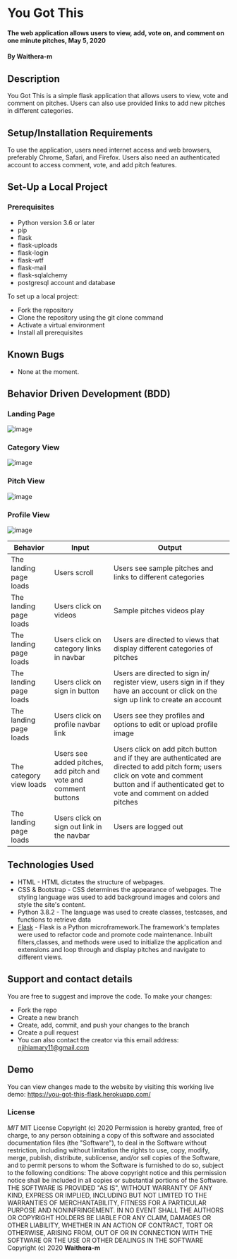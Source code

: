 # You Got This
#### The web application allows users to view, add, vote on, and comment on one minute pitches, May 5, 2020 
#### By **Waithera-m**
## Description
You Got This is a simple flask application that  allows users to view, vote and comment on pitches. Users can also use provided links to add new pitches in different categories.

## Setup/Installation Requirements
To use the application, users need internet access and web browsers, preferably  Chrome, Safari, and Firefox. Users also need an authenticated account to access comment, vote, and add pitch features.
## Set-Up a Local Project
### Prerequisites
* Python version 3.6 or later
* pip
* flask
* flask-uploads
* flask-login
* flask-wtf
* flask-mail
* flask-sqlalchemy
* postgresql account and database

To set up a local project:
* Fork the repository
* Clone the repository using the git clone command
* Activate a virtual environment
* Install all prerequisites
## Known Bugs
* None at the moment.
## Behavior Driven Development (BDD)
### Landing Page
![image](https://user-images.githubusercontent.com/60571734/81081782-0af53900-8efb-11ea-8e6d-7ba16dda813f.png)

### Category View
![image](https://user-images.githubusercontent.com/60571734/81085746-49d9bd80-8f00-11ea-80bc-92323033be6a.png)

### Pitch View
![image](https://user-images.githubusercontent.com/60571734/81085899-7a215c00-8f00-11ea-8967-a49083eb7254.png)

### Profile View
![image](https://user-images.githubusercontent.com/60571734/81086008-99b88480-8f00-11ea-9dc2-071da33479db.png)

|Behavior                |Input                            |Output                             |
|------------------------|----------------------------------|----------------------------------|
|The landing page loads |Users scroll | Users see sample pitches and links to different categories|
|The landing page loads|Users click on videos|Sample pitches videos play|
|The landing page loads|Users click on category links in navbar|Users are directed to views that display different categories of pitches|
|The landing page loads|Users click on sign in button|Users are directed to sign in/ register view, users sign in if they have an account or click on the sign up link to create an account|
|The landing page loads|Users click on profile navbar link|Users see they profiles and options to edit or upload profile image|
|The category view loads|Users see added pitches, add pitch and vote and comment buttons|Users click on add pitch button and if they are authenticated are directed to add pitch form; users click on vote and comment button and if authenticated get to vote and comment on added pitches|
|The landing page loads|Users click on sign out link in the navbar|Users are logged out|
## Technologies Used
* HTML - HTML dictates the structure of webpages.
* CSS & Bootstrap - CSS determines the appearance of webpages. The styling language was used to add background images and colors and style the site's content.
* Python 3.8.2 - The language was used to create classes, testcases, and functions to retrieve data 
* [Flask](https://flask.palletsprojects.com/en/1.1.x/) -  Flask is a Python microframework.The framework's templates were used to refactor code and promote code maintenance. Inbuilt filters,classes, and methods were used to initialize the application and extensions and loop through and display pitches and navigate to different views. 
## Support and contact details
You are free to suggest and improve the code. To make your changes:
* Fork the repo
* Create a new branch
* Create, add, commit, and push your changes to the branch
* Create a pull request
* You can also contact the creator via this email address: njihiamary11@gmail.com
## Demo
You can view changes made to the website by visiting this working live demo: https://you-got-this-flask.herokuapp.com/
### License
*MIT*
MIT License Copyright (c) 2020 Permission is hereby granted, free of charge, to any person obtaining a copy of this software and associated documentation files (the "Software"), to deal in the Software without restriction, including without limitation the rights to use, copy, modify, merge, publish, distribute, sublicense, and/or sell copies of the Software, and to permit persons to whom the Software is furnished to do so, subject to the following conditions: The above copyright notice and this permission notice shall be included in all copies or substantial portions of the Software. THE SOFTWARE IS PROVIDED "AS IS", WITHOUT WARRANTY OF ANY KIND, EXPRESS OR IMPLIED, INCLUDING BUT NOT LIMITED TO THE WARRANTIES OF MERCHANTABILITY, FITNESS FOR A PARTICULAR PURPOSE AND NONINFRINGEMENT. IN NO EVENT SHALL THE AUTHORS OR COPYRIGHT HOLDERS BE LIABLE FOR ANY CLAIM, DAMAGES OR OTHER LIABILITY, WHETHER IN AN ACTION OF CONTRACT, TORT OR OTHERWISE, ARISING FROM, OUT OF OR IN CONNECTION WITH THE SOFTWARE OR THE USE OR OTHER DEALINGS IN THE SOFTWARE
Copyright (c) 2020 **Waithera-m**